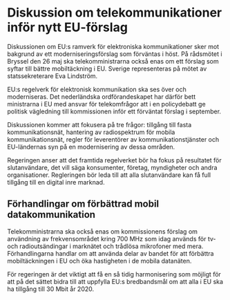 # Diskussion om telekommunikationer inför nytt EU-förslag

Diskussionen om EU:s ramverk för elektroniska kommunikationer sker mot bakgrund av ett moderniseringsförslag som förväntas i höst. På rådsmötet i Bryssel den 26 maj ska telekomministrarna också enas om ett förslag som syftar till bättre mobiltäckning i EU. Sverige representeras på mötet av statssekreterare Eva Lindström.


EU:s regelverk för elektronisk kommunikation ska ses över och moderniseras. Det nederländska ordförandeskapet har därför bett ministrarna i EU med ansvar för telekomfrågor att i en policydebatt ge politisk vägledning till kommissionen inför ett förväntat förslag i september.

Diskussionen kommer att fokusera på tre frågor: tillgång till fasta kommunikationsnät, hantering av radiospektrum för mobila kommunikationsnät, regler för leverentörer av kommunikationstjänster och EU\-ländernas syn på en modernisering av dessa områden.

Regeringen anser att det framtida regelverket bör ha fokus på resultatet för slutanvändare, det vill säga konsumenter, företag, myndigheter och andra organisationer. Regleringen bör leda till att alla slutanvändare kan få full tillgång till en digital inre marknad.

## Förhandlingar om förbättrad mobil datakommunikation

Telekomministrarna ska också enas om kommissionens förslag om användning av frekvensområdet kring 700 MHz som idag används för tv\- och radioutsändingar i marknätet och trådlösa mikrofoner med mera. Förhandlingarna handlar om att använda delar av bandet för att förbättra mobiltäckningen i EU och öka hastigheten i de mobila datanäten.

För regeringen är det viktigt att få en så tidig harmonisering som möjligt för att på det sättet bidra till att uppfylla EU:s bredbandsmål om att alla i EU ska ha tillgång till 30 Mbit år 2020\.
